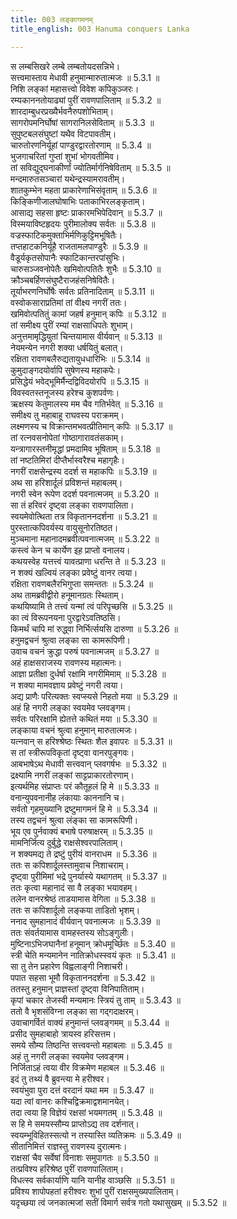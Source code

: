 ```yaml
---
title: 003 लङ्कागमनम्
title_english: 003 Hanuma conquers Lanka

---
```

<div class="audioEmbed"  caption="श्रीराम-हरिसीताराममूर्ति-घनपाठिभ्यां वचनम्" src="https://archive.org/download/Ramayana-recitation-Sriram-harisItArAmamUrti-Ghanapaati-v2/Kanda_5/Kanda_5_SK-003-Hanuma_conquers_Lanka.mp3"></div>

  
स लम्बसिखरे लम्बे लम्बतोयदसन्निभे।  
सत्त्वमास्ताय मेधावी हनुमान्मारुतात्मजः ॥ 5.3.1 ॥   
निशि लङ्कां महासत्त्वो विवेश कपिकुञ्जरः।  
रम्यकाननतोयाढ्यां पुरीं रावणपालिताम् ॥ 5.3.2 ॥   
शारदाम्बुधरप्रख्यैर्भवनैरुपशोभिताम्।  
सागरोपमनिर्घोषां सागरानिलसेविताम् ॥ 5.3.3 ॥   
सुपुष्टबलसंघुष्टां यथैव विटपावतीम्।  
चारुतोरणनिर्यूहां पाण्डुरद्वारतोरणाम् ॥ 5.3.4 ॥   
भुजगाचरितां गुप्तां शुभां भोगवतीमिव।  
तां सविद्युद्घनाकीर्णां ज्योतिर्मार्गनिषेविताम् ॥ 5.3.5 ॥   
मन्दमारुतसञ्चारां यथेन्द्रस्यामरावतीम्।  
शातकुम्भेन महता प्राकारेणाभिसंवृताम् ॥ 5.3.6 ॥   
किङ्किणीजालघोषाभिः पताकाभिरलङ्कृताम्।  
आसाद्य सहसा हृष्टः प्राकारमभिपेदिवान् ॥ 5.3.7 ॥   
विस्मयाविष्टहृदयः पुरीमालोक्य सर्वतः ॥ 5.3.8 ॥   
वज्रस्फाटिकमुक्ताभिर्मणिकुट्टिमभूषितैः।  
तप्तहाटकनिर्यूहै राजतामलपाण्डुरैः ॥ 5.3.9 ॥   
वैडूर्यकृतसोपानैः स्फाटिकान्तरपांसुभिः।  
चारुसञ्जवनोपेतैः खमिवोत्पतितैः शुभैः ॥ 5.3.10 ॥   
क्रौञ्चबर्हिणसंघुष्टैराजहंसनिषेवितैः।  
तूर्याभरणनिर्घोषैः सर्वतः प्रतिनादिताम् ॥ 5.3.11 ॥   
वस्वोकसाराप्रतिमां तां वीक्ष्य नगरीं ततः।  
खमिवोत्पतितुं कामां जहर्ष हनुमान् कपिः ॥ 5.3.12 ॥   
तां समीक्ष्य पुरीं रम्यां राक्षसाधिपतेः शुभाम्।  
अनुत्तमामृद्धियुतां चिन्तयामास वीर्यवान् ॥ 5.3.13 ॥   
नेयमन्येन नगरी शक्या धर्षयितुं बलात्।  
रक्षिता रावणबलैरुद्यतायुधधारिभिः ॥ 5.3.14 ॥   
कुमुदाङ्गदयोर्वापि सुषेणस्य महाकपेः।  
प्रसिद्धेयं भवेद्भूमिर्मैन्दद्विविदयोरपि ॥ 5.3.15 ॥   
विवस्वतस्तनूजस्य हरेश्च कुशपर्वणः।  
ऋक्षस्य केतुमालस्य मम चैव गतिर्भवेत् ॥ 5.3.16 ॥   
समीक्ष्य तु महाबाहू राघवस्य पराक्रमम्।  
लक्ष्मणस्य च विक्रान्तमभवत्प्रीतिमान् कपिः ॥ 5.3.17 ॥   
तां रत्नवसनोपेतां गोष्ठागारावतंसकाम्।  
यन्त्रागारस्तनीमृद्धां प्रमदामिव भूषिताम् ॥ 5.3.18 ॥   
तां नष्टतिमिरां दीप्तैर्भास्वरैश्च महागृहैः।  
नगरीं राक्षसेन्द्रस्य ददर्श स महाकपिः ॥ 5.3.19 ॥   
अथ सा हरिशार्दूलं प्रविशन्तं महाबलम्।  
नगरी स्वेन रूपेण ददर्श पवनात्मजम् ॥ 5.3.20 ॥   
सा तं हरिवरं दृष्ट्वा लङ्का रावणपालिता।  
स्वयमेवोत्थिता तत्र विकृताननदर्शना ॥ 5.3.21 ॥   
पुरस्तात्कपिवर्यस्य वायुसूनोरतिष्ठत।  
मुञ्चमाना महानादमब्रवीत्पवनात्मजम् ॥ 5.3.22 ॥   
कस्त्वं केन च कार्येण इह़ प्राप्तो वनालय।  
कथयस्वेह यत्तत्त्वं यावत्प्राणा धरन्ति ते ॥ 5.3.23 ॥   
न शक्यं खल्वियं लङ्का प्रवेष्टुं वानर त्वया।  
रक्षिता रावणबलैरभिगुप्ता समन्ततः ॥ 5.3.24 ॥   
अथ तामब्रवीद्वीरो हनूमानग्रतः स्थिताम्।  
कथयिष्यामि ते तत्त्वं यन्मां त्वं परिपृच्छसि ॥ 5.3.25 ॥   
का त्वं विरूपनयना पुरद्वारेऽवतिष्ठसि।  
किमर्थं चापि मां रुद्ध्वा निर्भिर्त्सयसि दारुणा ॥ 5.3.26 ॥   
हनुमद्वचनं श्रुत्वा लङ्का सा कामरूपिणी।  
उवाच वचनं क्रुद्धा परुषं पवनात्मजम् ॥ 5.3.27 ॥   
अहं हाक्षसराजस्य रावणस्य महात्मनः।  
आज्ञा प्रतीक्षा दुर्धर्षा रक्षामि नगरीमिमाम् ॥ 5.3.28 ॥   
न शक्या मामवज्ञाय प्रवेष्टुं नगरी त्वया।  
अद्य प्राणैः परित्यक्तः स्वप्स्यसे निहतो मया ॥ 5.3.29 ॥   
अहं हि नगरी लङ्का स्वयमेव प्लवङ्गम।  
सर्वतः परिरक्षामि ह्येतत्ते कथितं मया ॥ 5.3.30 ॥   
लङ्काया वचनं श्रुत्वा हनुमान् मारुतात्मजः।  
यत्नवान् स हरिश्श्रेष्ठः स्थितः शैल इवापरः ॥ 5.3.31 ॥   
स तां स्त्रीरूपविकृतां दृष्ट्वा वानरपुङ्गवः।  
आबभाषेऽथ मेधावी सत्त्ववान् प्लवगर्षभः ॥ 5.3.32 ॥   
द्रक्ष्यामि नगरीं लङ्कां साट्टप्राकारतोरणाम्।  
इत्यर्थमिह संप्राप्तः परं कौतूहलं हि मे ॥ 5.3.33 ॥   
वनान्युपवनानीह लंकायाः काननानि च।  
सर्वतो गृहमुख्यानि द्रष्टुमागमनं हि मे ॥ 5.3.34 ॥   
तस्य तद्वचनं श्रुत्वा लंङ्का सा कामरूपिणी।  
भूय एव पुर्नवाक्यं बभाषे परुषाक्षरम् ॥ 5.3.35 ॥   
मामनिर्जित्य दुर्बुद्धे राक्षसेश्वरपालिताम्।  
न शक्यमद्य ते द्रष्टुं पुरीयं वानराधम ॥ 5.3.36 ॥   
ततः स कपिशार्दूलस्तामुवाच निशाचराम्।  
दृष्ट्वा पुरीमिमां भद्रे पुनर्यास्ये यथागतम् ॥ 5.3.37 ॥   
ततः कृत्वा महानादं सा वै लङ्का भयावहम्।  
तलेन वानरश्रेष्ठं ताडयामास वेगिता ॥ 5.3.38 ॥   
ततः स कपिशार्दूलो लङ्कया ताडितो भृशम्।  
ननाद सुमहानादं वीर्यवान् पवनात्मजः ॥ 5.3.39 ॥   
ततः संवर्तयामास वामहस्तस्य सोऽङ्गुलीः।  
मुष्टिनाऽभिजघानैनां हनूमान् क्रोधमूर्च्छितः ॥ 5.3.40 ॥   
स्त्री चेति मन्यमानेन नातिक्रोधस्स्वयं कृतः ॥ 5.3.41 ॥   
सा तु तेन प्रहारेण विह्वलाङ्गी निशाचरी।  
पपात सहसा भूमौ विकृताननदर्शना ॥ 5.3.42 ॥   
ततस्तु हनुमान् प्राज्ञस्तां दृष्ट्वा विनिपातिताम्।  
कृपां चकार तेजस्वी मन्यमानः स्त्रियं तु ताम् ॥ 5.3.43 ॥   
ततो वै भृशसंविग्ना लङ्का सा गद्गदाक्षरम्।  
उवाचागर्वितं वाक्यं हनुमान्तं प्लवङ्गमम् ॥ 5.3.44 ॥   
प्रसीद सुमहाबाहो त्रायस्व हरिसत्तम।  
समये सौम्य तिष्ठन्ति सत्त्ववन्तो महाबलाः ॥ 5.3.45 ॥   
अहं तु नगरी लङ्का स्वयमेव प्लवङ्गम।  
निर्जिताऽहं त्वया वीर विक्रमेण महाबल ॥ 5.3.46 ॥   
इदं तु तथ्यं वै ब्रुवन्त्या मे हरीश्वर।  
स्वयंभुवा पुरा दत्तं वरदानं यथा मम ॥ 5.3.47 ॥   
यदा त्वां वानरः कश्चिद्विक्रमाद्वशमानयेत्।  
तदा त्वया हि विज्ञेयं रक्षसां भयमगतम् ॥ 5.3.48 ॥   
स हि मे समयस्सौम्य प्राप्तोऽद्य तव दर्शनात्।  
स्वयम्भूविहितस्सत्यो न तस्यास्ति व्यतिक्रमः ॥ 5.3.49 ॥   
सीतानिमित्तं राज्ञस्तु रावणस्य दुरात्मनः।  
राक्षसां चैव सर्वेषां विनाशः समुपागतः ॥ 5.3.50 ॥   
तत्प्रविश्य हरिश्रेष्ठ पुरीं रावणपालिताम्।  
विधत्स्व सर्वकार्याणि यानि यानीह वाञ्छसि ॥ 5.3.51 ॥   
प्रविश्य शापोपहतां हरीश्वरः शुभां पुरीं राक्षसमुख्यपालिताम्।  
यदृच्छया त्वं जनकात्मजां सतीं विमार्ग सर्वत्र गतो यथासुखम् ॥ 5.3.52 ॥   